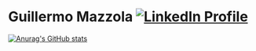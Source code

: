 # Guillermo Mazzola [![LinkedIn Profile](https://img.shields.io/badge/-gmazzo-0d65c2?logo=linkedin)](https://www.linkedin.com/in/gmazzo/)


[![Anurag's GitHub stats](https://github-readme-stats.vercel.app/api?username=gmazzo&theme=onedark&count_private=true&hide_title=true&show_icons=true)](https://github.com/anuraghazra/github-readme-stats)
